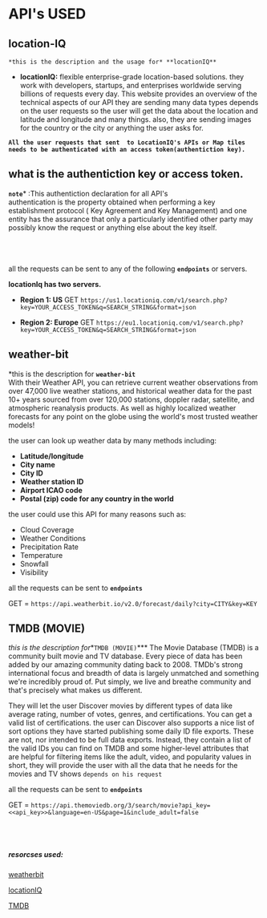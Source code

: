 # API's USED

## location-IQ

`*this is the description and the usage for* **locationIQ**`
* **locationIQ:** flexible enterprise-grade location-based solutions. they work with developers, startups, and enterprises worldwide serving billions of requests every day. This website provides an overview of the technical aspects of our API
they are sending many data types depends on the user requests so the user will get the data about the location and latitude and longitude and many things.
also, they are sending images for the country or the city
or anything the user asks for.


**`All the user requests that sent  to LocationIQ's APIs or Map tiles needs to be authenticated with an access token(authentiction key).`**

## **what is the authentiction key or access token.** 
**`note`*** :This authentiction declaration for all API's
<br>
authentication is the property obtained when performing a key establishment protocol ( Key Agreement and Key Management) and one entity has the assurance that only a particularly identified other party may possibly know the request or anything else about the key itself.
<br>
<br>
<br>
<br>

all the requests can be sent to any of the following **`endpoints`** or servers.

**locationIq has two servers.** 

* **Region 1: US**
GET `https://us1.locationiq.com/v1/search.php?key=YOUR_ACCESS_TOKEN&q=SEARCH_STRING&format=json`

* **Region 2: Europe**
GET `https://eu1.locationiq.com/v1/search.php?key=YOUR_ACCESS_TOKEN&q=SEARCH_STRING&format=json`




## weather-bit

*this is the description for **`weather-bit`**
<br>
With their Weather API, you can retrieve current weather observations from over 47,000 live weather stations, and historical weather data for the past 10+ years sourced from over 120,000 stations, doppler radar, satellite, and atmospheric reanalysis products. As well as highly localized weather forecasts for any point on the globe using the world's most trusted weather models!

the user can look up weather data by many methods including:
* **Latitude/longitude**
* **City name**
* **City ID**
* **Weather station ID**
* **Airport ICAO code**
* **Postal (zip) code for any country in the world**





the user could use this API for many reasons such as: 


* Cloud Coverage
* Weather Conditions
* Precipitation Rate
* Temperature
* Snowfall
* Visibility




all the requests can be sent to **`endpoints`**

GET = `https://api.weatherbit.io/v2.0/forecast/daily?city=CITY&key=KEY`



## TMDB (MOVIE)

*this is the description for**`TMDB (MOVIE)`***
The Movie Database (TMDB) is a community built movie and TV database. Every piece of data has been added by our amazing community dating back to 2008. TMDb's strong international focus and breadth of data is largely unmatched and something we're incredibly proud of. Put simply, we live and breathe community and that's precisely what makes us different.




They will let the user Discover movies by different types of data like average rating, number of votes, genres, and certifications. You can get a valid list of certifications.
 the user can Discover also supports a nice list of sort options they have started publishing some daily ID file exports. These are not, nor intended to be full data exports. Instead, they contain a list of the valid IDs you can find on TMDB and some higher-level attributes that are helpful for filtering items like the adult, video, and popularity values
in short, they will provide the user with all the data that he needs for the movies and TV shows `depends on his request`  






all the requests can be sent to **`endpoints`**

GET = `https://api.themoviedb.org/3/search/movie?api_key=<<api_key>>&language=en-US&page=1&include_adult=false`



<br>
<br>


##### resorcses used:
[weatherbit](https://www.weatherbit.io/)

[locationIQ](https://locationiq.com/)

[TMDB](https://www.themoviedb.org/)